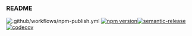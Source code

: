 ### README
![.github/workflows/npm-publish.yml](https://github.com/simple-deck/ui-deployment/workflows/.github/workflows/npm-publish.yml/badge.svg)
[![npm version](https://badge.fury.io/js/%40simple-deck%2Fui-deployment.svg)](https://badge.fury.io/js/%40simple-deck%2Fui-deployment)[![semantic-release](https://img.shields.io/badge/%20%20%F0%9F%93%A6%F0%9F%9A%80-semantic--release-e10079.svg)](https://github.com/semantic-release/semantic-release)
[![codecov](https://codecov.io/gh/simple-deck/ui-deployment/branch/master/graph/badge.svg?token=G5SD2YX788)](https://codecov.io/gh/simple-deck/ui-deployment)
